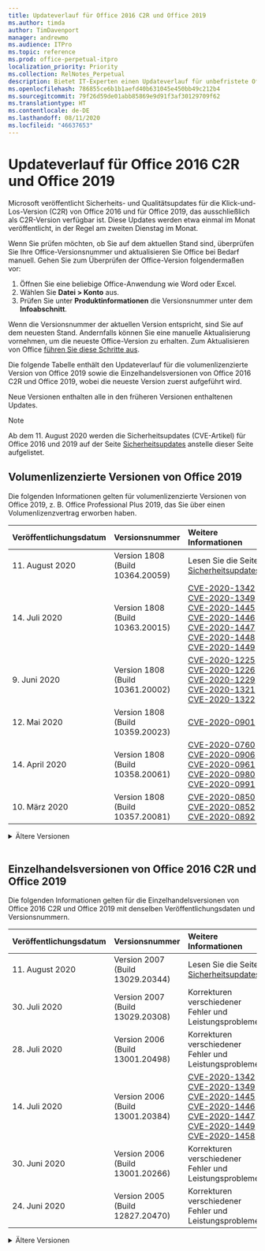 ```yaml
---
title: Updateverlauf für Office 2016 C2R und Office 2019
ms.author: timda
author: TimDavenport
manager: andrewmo
ms.audience: ITPro
ms.topic: reference
ms.prod: office-perpetual-itpro
localization_priority: Priority
ms.collection: RelNotes_Perpetual
description: Bietet IT-Experten einen Updateverlauf für unbefristete Office 2016- und 2019-Versionen, die Klick-und-Los (C2R) verwenden.
ms.openlocfilehash: 786855ce6b1b1aefd40b631045e450bb49c212b4
ms.sourcegitcommit: 79f26d59de01abb85869e9d91f3af30129709f62
ms.translationtype: HT
ms.contentlocale: de-DE
ms.lasthandoff: 08/11/2020
ms.locfileid: "46637653"
---
```

# <a name="update-history-for-office-2016-c2r-and-office-2019"></a>Updateverlauf für Office 2016 C2R und Office 2019

Microsoft veröffentlicht Sicherheits- und Qualitätsupdates für die Klick-und-Los-Version (C2R) von Office 2016 und für Office 2019, das ausschließlich als C2R-Version verfügbar ist. Diese Updates werden etwa einmal im Monat veröffentlicht, in der Regel am zweiten Dienstag im Monat.

Wenn Sie prüfen möchten, ob Sie auf dem aktuellen Stand sind, überprüfen Sie Ihre Office-Versionsnummer und aktualisieren Sie Office bei Bedarf manuell. Gehen Sie zum Überprüfen der Office-Version folgendermaßen vor:

  1.    Öffnen Sie eine beliebige Office-Anwendung wie Word oder Excel.
  2.    Wählen Sie **Datei > Konto** aus.
  3.    Prüfen Sie unter **Produktinformationen** die Versionsnummer unter dem **Infoabschnitt**.

Wenn die Versionsnummer der aktuellen Version entspricht, sind Sie auf dem neuesten Stand. Andernfalls können Sie eine manuelle Aktualisierung vornehmen, um die neueste Office-Version zu erhalten. Zum Aktualisieren von Office [führen Sie diese Schritte aus](https://support.office.com/article/2ab296f3-7f03-43a2-8e50-46de917611c5).


Die folgende Tabelle enthält den Updateverlauf für die volumenlizenzierte Version von Office 2019 sowie die Einzelhandelsversionen von Office 2016 C2R und Office 2019, wobei die neueste Version zuerst aufgeführt wird.

Neue Versionen enthalten alle in den früheren Versionen enthaltenen Updates.


 > [!NOTE]
> Ab dem 11. August 2020 werden die Sicherheitsupdates (CVE-Artikel) für Office 2016 und 2019 auf der Seite [Sicherheitsupdates](https://docs.microsoft.com/officeupdates/microsoft365-apps-security-updates) anstelle dieser Seite aufgelistet. 


## <a name="volume-licensed-versions-of-office-2019"></a>Volumenlizenzierte Versionen von Office 2019
Die folgenden Informationen gelten für volumenlizenzierte Versionen von Office 2019, z. B. Office Professional Plus 2019, das Sie über einen Volumenlizenzvertrag erworben haben.

[//]: # (NICHT ENTFERNEN VL TABELLE START)

|**Veröffentlichungsdatum**|**Versionsnummer**|**Weitere Informationen**|
|:-----|:-----|:-----|
|11. August 2020|Version 1808 (Build 10364.20059)|Lesen Sie die Seite [Sicherheitsupdates](https://docs.microsoft.com/officeupdates/microsoft365-apps-security-updates) |
|14. Juli 2020   |Version 1808 (Build 10363.20015)  |[CVE-2020-1342](https://portal.msrc.microsoft.com/de-DE/security-guidance/advisory/CVE-2020-1342) <br/>[CVE-2020-1349](https://portal.msrc.microsoft.com/de-DE/security-guidance/advisory/CVE-2020-1349) <br/>[CVE-2020-1445](https://portal.msrc.microsoft.com/de-DE/security-guidance/advisory/CVE-2020-1445) <br/>[CVE-2020-1446](https://portal.msrc.microsoft.com/de-DE/security-guidance/advisory/CVE-2020-1446) <br/>[CVE-2020-1447](https://portal.msrc.microsoft.com/de-DE/security-guidance/advisory/CVE-2020-1447) <br/>[CVE-2020-1448](https://portal.msrc.microsoft.com/de-DE/security-guidance/advisory/CVE-2020-1448) <br/>[CVE-2020-1449](https://portal.msrc.microsoft.com/de-DE/security-guidance/advisory/CVE-2020-1449) <br/>|
|9. Juni 2020   |Version 1808 (Build 10361.20002)  |[CVE-2020-1225](https://portal.msrc.microsoft.com/de-DE/security-guidance/advisory/CVE-2020-1225) <br/> [CVE-2020-1226](https://portal.msrc.microsoft.com/de-DE/security-guidance/advisory/CVE-2020-1226) <br/>[CVE-2020-1229](https://portal.msrc.microsoft.com/de-DE/security-guidance/advisory/CVE-2020-1229) <br/>[CVE-2020-1321](https://portal.msrc.microsoft.com/de-DE/security-guidance/advisory/CVE-2020-1321) <br/>[CVE-2020-1322](https://portal.msrc.microsoft.com/de-DE/security-guidance/advisory/CVE-2020-1322) <br/>|
|12. Mai 2020   |Version 1808 (Build 10359.20023)  |[CVE-2020-0901](https://portal.msrc.microsoft.com/de-DE/security-guidance/advisory/CVE-2020-0901) <br/> |
|14. April 2020   |Version 1808 (Build 10358.20061)  |[CVE-2020-0760](https://portal.msrc.microsoft.com/de-DE/security-guidance/advisory/CVE-2020-0760) <br/> [CVE-2020-0906](https://portal.msrc.microsoft.com/de-DE/security-guidance/advisory/CVE-2020-0906) <br/> [CVE-2020-0961](https://portal.msrc.microsoft.com/de-DE/security-guidance/advisory/CVE-2020-0961) <br/> [CVE-2020-0980](https://portal.msrc.microsoft.com/de-DE/security-guidance/advisory/CVE-2020-0980) <br/>[CVE-2020-0991](https://portal.msrc.microsoft.com/de-DE/security-guidance/advisory/CVE-2020-0991) <br/> |
|10. März 2020   |Version 1808 (Build 10357.20081)  |[CVE-2020-0850](https://portal.msrc.microsoft.com/de-DE/security-guidance/advisory/CVE-2020-0850) <br/> [CVE-2020-0852](https://portal.msrc.microsoft.com/de-DE/security-guidance/advisory/CVE-2020-0852) <br/> [CVE-2020-0892](https://portal.msrc.microsoft.com/de-DE/security-guidance/advisory/CVE-2020-0892) <br/>  | 


[//]: # (NICHT ENTFERNEN VL TABELLE ENDE)

<details>
<summary>Ältere Versionen</summary>
 
[//]: # (NICHT ENTFERNEN VL ALTE TABELLE START)

|**Veröffentlichungsdatum**|**Versionsnummer**|**Weitere Informationen**|
|:-----|:-----|:-----|
|11. Februar 2020   |Version 1808 (Build 10356.20006)  |[CVE-2020-0696](https://portal.msrc.microsoft.com/de-DE/security-guidance/advisory/CVE-2020-0696) <br/> [CVE-2020-0759](https://portal.msrc.microsoft.com/de-DE/security-guidance/advisory/CVE-2020-0759) <br/>  |

[//]: # (NICHT ENTFERNEN VL ALTE TABELLE ENDE)

</details>


<br/>

## <a name="retail-versions-of-office-2016-c2r-and-office-2019"></a>Einzelhandelsversionen von Office 2016 C2R und Office 2019
Die folgenden Informationen gelten für die Einzelhandelsversionen von Office 2016 C2R und Office 2019 mit denselben Veröffentlichungsdaten und Versionsnummern.

[//]: # (NICHT ENTFERNEN EINZELHANDEL TABELLE START)

|**Veröffentlichungsdatum**|**Versionsnummer**|**Weitere Informationen**|
|:-----|:-----|:-----|
|11. August 2020|Version 2007 (Build 13029.20344)|Lesen Sie die Seite [Sicherheitsupdates](https://docs.microsoft.com/officeupdates/microsoft365-apps-security-updates) |
|30. Juli 2020|Version 2007 (Build 13029.20308)  |Korrekturen verschiedener Fehler und Leistungsprobleme.  <br/>  |
|28. Juli 2020|Version 2006 (Build 13001.20498)  |Korrekturen verschiedener Fehler und Leistungsprobleme.  <br/>  |
|14. Juli 2020|Version 2006 (Build 13001.20384)  |[CVE-2020-1342](https://portal.msrc.microsoft.com/de-DE/security-guidance/advisory/CVE-2020-1342) <br/>[CVE-2020-1349](https://portal.msrc.microsoft.com/de-DE/security-guidance/advisory/CVE-2020-1349) <br/>[CVE-2020-1445](https://portal.msrc.microsoft.com/de-DE/security-guidance/advisory/CVE-2020-1445) <br/>[CVE-2020-1446](https://portal.msrc.microsoft.com/de-DE/security-guidance/advisory/CVE-2020-1446) <br/>[CVE-2020-1447](https://portal.msrc.microsoft.com/de-DE/security-guidance/advisory/CVE-2020-1447) <br/>[CVE-2020-1449](https://portal.msrc.microsoft.com/de-DE/security-guidance/advisory/CVE-2020-1449) <br/>[CVE-2020-1458](https://portal.msrc.microsoft.com/de-DE/security-guidance/advisory/CVE-2020-1458) <br/>|
|30. Juni 2020|Version 2006 (Build 13001.20266)  |Korrekturen verschiedener Fehler und Leistungsprobleme.  <br/>  |
|24. Juni 2020|Version 2005 (Build 12827.20470)  |Korrekturen verschiedener Fehler und Leistungsprobleme.  <br/>  |

[//]: # (NICHT ENTFERNEN EINZELHANDEL TABELLE ENDE)

<details>
<summary>Ältere Versionen</summary>
 
[//]: # (NICHT ENTFERNEN EINZELHANDEL ALTE TABELLE START)

|**Veröffentlichungsdatum**|**Versionsnummer**|**Weitere Informationen**|
|:-----|:-----|:-----|
|9. Juni 2020|Version 2005 (Build 12827.20336)  |[CVE-2020-1225](https://portal.msrc.microsoft.com/de-DE/security-guidance/advisory/CVE-2020-1225)  <br/> [CVE-2020-1226](https://portal.msrc.microsoft.com/de-DE/security-guidance/advisory/CVE-2020-1226)  <br/> [CVE-2020-1229](https://portal.msrc.microsoft.com/de-DE/security-guidance/advisory/CVE-2020-1229)  <br/> [CVE-2020-1321](https://portal.msrc.microsoft.com/de-DE/security-guidance/advisory/CVE-2020-1321)  <br/> [CVE-2020-1322](https://portal.msrc.microsoft.com/de-DE/security-guidance/advisory/CVE-2020-1322)  <br/>|
|2. Juni 2020|Version 2005 (Build 12827.20268)  |Korrekturen verschiedener Fehler und Leistungsprobleme.  <br/>  |
|21. Mai 2020|Version 2004 (Build 12730.20352)  |Korrekturen verschiedener Fehler und Leistungsprobleme.  <br/>  |
|12. Mai 2020|Version 2004 (Build 12730.20270)  |[CVE-2020-0901](https://portal.msrc.microsoft.com/de-DE/security-guidance/advisory/CVE-2020-0901)  <br/>  |
|4. Mai 2020|Version 2004 (Build 12730.20250)  |[Link](https://support.microsoft.com/office/excel-word-powerpoint-file-becomes-corrupt-when-opening-a-file-that-contains-a-vba-project-or-after-enabling-a-macro-in-an-open-file-ad6ee6ca-db23-4614-a403-282821eb99f6?ui=en-us&rs=en-us&ad=us)<br/>  |
|29. April 2020|Version 2004 (Build 12730.20236)  |Korrekturen verschiedener Fehler und Leistungsprobleme. <br/>  |
|15. April 2020|Version 2003 (Build 12624.20466)  |Korrekturen verschiedener Fehler und Leistungsprobleme. <br/>  |
|14. April 2020|Version 2003 (Build 12624.20442)  |[CVE-2020-0760](https://portal.msrc.microsoft.com/de-DE/security-guidance/advisory/CVE-2020-0760) <br/> [CVE-2020-0906](https://portal.msrc.microsoft.com/de-DE/security-guidance/advisory/CVE-2020-0906) <br/> [CVE-2020-0961](https://portal.msrc.microsoft.com/de-DE/security-guidance/advisory/CVE-2020-0961) <br/> [CVE-2020-0979](https://portal.msrc.microsoft.com/de-DE/security-guidance/advisory/CVE-2020-0979) <br/> [CVE-2020-0980](https://portal.msrc.microsoft.com/de-DE/security-guidance/advisory/CVE-2020-0980) <br/>[CVE-2020-0991](https://portal.msrc.microsoft.com/de-DE/security-guidance/advisory/CVE-2020-0991) <br/> |
|31. März 2020|Version 2003 (Build 12624.20382)  |Korrekturen verschiedener Fehler und Leistungsprobleme. <br/>  |
|25. März 2020|Version 2003 (Build 12624.20320)  |Korrekturen verschiedener Fehler und Leistungsprobleme. <br/>  |
|10. März 2020|Version 2002 (Build 12527.20278)  |[CVE-2020-0850](https://portal.msrc.microsoft.com/de-DE/security-guidance/advisory/CVE-2020-0850) <br/> [CVE-2020-0851](https://portal.msrc.microsoft.com/de-DE/security-guidance/advisory/CVE-2020-0851) <br/> [CVE-2020-0855](https://portal.msrc.microsoft.com/de-DE/security-guidance/advisory/CVE-2020-0855) <br/> [CVE-2020-0892](https://portal.msrc.microsoft.com/de-DE/security-guidance/advisory/CVE-2020-0892) <br/>  |
|1. März 2020   |Version 2002 (Build 12527.20242)  |Behebt ein Problem, das bewirkt hatte, dass Anwendungen von Drittanbietern über Outlook keine E-Mails mehr senden konnten. <br/>  | 


[//]: # (NICHT ENTFERNEN EINZELHANDEL ALTE TABELLE ENDE)


</details>






